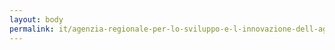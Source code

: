 ```yaml
---
layout: body
permalink: it/agenzia-regionale-per-lo-sviluppo-e-l-innovazione-dell-agricoltura-del-lazio/
---
```


